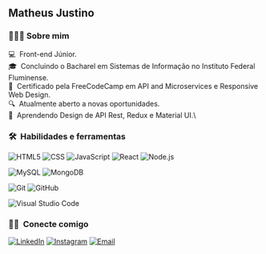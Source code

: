 ## Matheus Justino

### 👨🏾‍💻 Sobre mim

💻 &nbsp;Front-end Júnior.\
🎓 &nbsp;Concluindo o Bacharel em Sistemas de Informação no Instituto Federal Fluminense.\
📘 &nbsp;Certificado pela FreeCodeCamp em API and Microservices e Responsive Web Design.\
🔍  &nbsp;Atualmente aberto a novas oportunidades.\
🌱 &nbsp;Aprendendo Design de API Rest, Redux e Material UI.\

### 🛠 &nbsp;Habilidades e ferramentas
![HTML5](https://img.shields.io/badge/-HTML5-333333?style=flat&logo=HTML5)
![CSS](https://img.shields.io/badge/-CSS-333333?style=flat&logo=CSS3&logoColor=1572B6)
  ![JavaScript](https://img.shields.io/badge/-JavaScript-333333?style=flat&logo=javascript)
    ![React](https://img.shields.io/badge/-React-333333?style=flat&logo=react)
  ![Node.js](https://img.shields.io/badge/-Node.js-333333?style=flat&logo=node.js)
  
![MySQL](https://img.shields.io/badge/-MySQL-333333?style=flat&logo=mysql)
  ![MongoDB](https://img.shields.io/badge/-MongoDB-333333?style=flat&logo=mongodb)
  
 ![Git](https://img.shields.io/badge/-Git-333333?style=flat&logo=git)
 ![GitHub](https://img.shields.io/badge/-GitHub-333333?style=flat&logo=github)
  
  ![Visual Studio Code](https://img.shields.io/badge/-Visual%20Studio%20Code-333333?style=flat&logo=visual-studio-code&logoColor=007ACC)

### 🤝🏻 &nbsp;Conecte comigo

<a href="https://www.linkedin.com/in/matheus-silva-justino-7236286a/"><img alt="LinkedIn" src="https://img.shields.io/badge/LinkedIn-Matheus%20Justino%20-blue?style=flat-square&logo=linkedin"></a>
<a href="https://www.instagram.com/matheussjusttino/"><img alt="Instagram" src="https://img.shields.io/badge/Instagram-matheussjusttino-blue?style=flat-square&logo=instagram"></a>
<a href="mailto:avsingh@umass.edu"><img alt="Email" src="https://img.shields.io/badge/Email-matheussjusttino@gmail.com-blue?style=flat-square&logo=gmail"></a>
</p>

